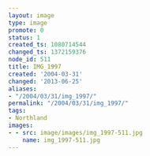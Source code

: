 ```yaml
---
layout: image
type: image
promote: 0
status: 1
created_ts: 1080714544
changed_ts: 1372159376
node_id: 511
title: IMG_1997
created: '2004-03-31'
changed: '2013-06-25'
aliases:
- "/2004/03/31/img_1997/"
permalink: "/2004/03/31/img_1997/"
tags:
- Northland
images:
- - src: image/images/img_1997-511.jpg
    name: img_1997-511.jpg
---
```


